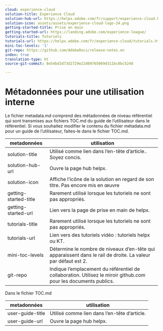 ```yaml
---
cloud: experience-cloud
solution-title: Experience Cloud
solution-hub-url: https://helpx.adobe.com/fr/support/experience-cloud.html
solution-icon: assets/assets/experience-cloud-logo-24.png
getting-started-title: Prise en main
getting-started-url: https://landing.adobe.com/experience-league/
tutorials-title: Tutoriels
tutorials-url: https://helpx.adobe.com/fr/experience-cloud/tutorials.html
mini-toc-levels: '1'
git-repo: https://github.com/AdobeDocs/release-notes.en
index: true
translation-type: ht
source-git-commit: 8e54bd3d73d2729e22d09765069d311bc0bc5248

---
```



# Métadonnées pour une utilisation interne

Le fichier metadata.md comprend des métadonnées de niveau référentiel qui sont transmises aux fichiers TOC.md du guide de l’utilisateur dans le référentiel. Si vous souhaitez modifier le contenu du fichier métadata.md pour un guide de l’utilisateur, faites-le dans le fichier TOC.md.

| metadonnées | utilisation |
|--- |--- |
| solution-title | Utilisé comme lien dans l’en-tête d’article.. Soyez concis. |
| solution-hub-url | Ouvre la page hub helpx. |
| solution-icon | Affiche l’icône de la solution en regard de son titre. Pas encore mis en œuvre |
| getting-started-title | Rarement utilisé lorsque les tutoriels ne sont pas appropriés. |
| getting-started-url | Lien vers la page de prise en main de helpx. |
| tutorials-title | Rarement utilisé lorsque les tutoriels ne sont pas appropriés. |
| tutorials-url | Lien vers des tutoriels vidéo : tutoriels helpx ou KT. |
| mini-toc-levels | Détermine le nombre de niveaux d’en-tête qui apparaissent dans le rail de droite. La valeur par défaut est 2. |
| git-repo | Indique l’emplacement du référentiel de collaboration. Utilisez le miroir github.com pour les documents publics. |

Dans le fichier TOC.md

| metadonnées | utilisation |
|--- |--- |
| user-guide-title | Utilisé comme lien dans l’en-tête d’article. |
| user-guide-url | Ouvre la page hub helpx. |
